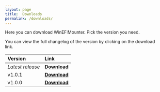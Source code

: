 ```yaml
---
layout: page
title:  Downloads
permalink: /downloads/
---
```


Here you can download WinEFIMounter. Pick the version you need.

You can view the full changelog of the version by clicking on the download link.

| Version | Link |
| :--- | :--- |
| *Latest release* | [**Download**](https://github.com/franzageek/WinEFIMounter/releases/latest) |
| v1.0.1 | [**Download**](https://github.com/franzageek/WinEFIMounter/releases/tag/v1.0.1-cs) |
| v1.0.0 | [**Download**](https://github.com/franzageek/WinEFIMounter/releases/tag/v1.0.0) |


